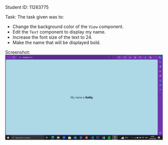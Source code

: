 Student ID: 11263775

Task:
The task given was to:
- Change the background color of the `View` component.
- Edit the `Text` component to display my name.
- Increase the font size of the text to 24.
- Make the name that will be displayed bold.



Screenshot: ![appscreenshot](appscreenshot.png)